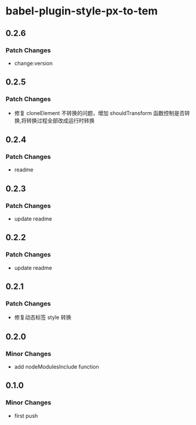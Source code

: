 # babel-plugin-style-px-to-tem

## 0.2.6

### Patch Changes

- change:version

## 0.2.5

### Patch Changes

- 修复 cloneElement 不转换的问题，增加 shouldTransform 函数控制是否转换,将转换过程全部改成运行时转换

## 0.2.4

### Patch Changes

- readme

## 0.2.3

### Patch Changes

- update readme

## 0.2.2

### Patch Changes

- update readme

## 0.2.1

### Patch Changes

- 修复动态标签 style 转换

## 0.2.0

### Minor Changes

- add nodeModulesInclude function

## 0.1.0

### Minor Changes

- first push
